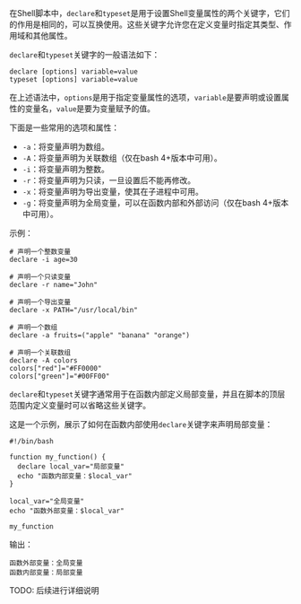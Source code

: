 在Shell脚本中，`declare`和`typeset`是用于设置Shell变量属性的两个关键字，它们的作用是相同的，可以互换使用。这些关键字允许您在定义变量时指定其类型、作用域和其他属性。

`declare`和`typeset`关键字的一般语法如下：

```shell
declare [options] variable=value
typeset [options] variable=value
```

在上述语法中，`options`是用于指定变量属性的选项，`variable`是要声明或设置属性的变量名，`value`是要为变量赋予的值。

下面是一些常用的选项和属性：

- `-a`：将变量声明为数组。
- `-A`：将变量声明为关联数组（仅在bash 4+版本中可用）。
- `-i`：将变量声明为整数。
- `-r`：将变量声明为只读，一旦设置后不能再修改。
- `-x`：将变量声明为导出变量，使其在子进程中可用。
- `-g`：将变量声明为全局变量，可以在函数内部和外部访问（仅在bash 4+版本中可用）。

示例：

```shell
# 声明一个整数变量
declare -i age=30

# 声明一个只读变量
declare -r name="John"

# 声明一个导出变量
declare -x PATH="/usr/local/bin"

# 声明一个数组
declare -a fruits=("apple" "banana" "orange")

# 声明一个关联数组
declare -A colors
colors["red"]="#FF0000"
colors["green"]="#00FF00"
```

`declare`和`typeset`关键字通常用于在函数内部定义局部变量，并且在脚本的顶层范围内定义变量时可以省略这些关键字。

这是一个示例，展示了如何在函数内部使用`declare`关键字来声明局部变量：

```shell
#!/bin/bash

function my_function() {
  declare local_var="局部变量"
  echo "函数内部变量：$local_var"
}

local_var="全局变量"
echo "函数外部变量：$local_var"

my_function
```

输出：

```
函数外部变量：全局变量
函数内部变量：局部变量
```

TODO: 后续进行详细说明